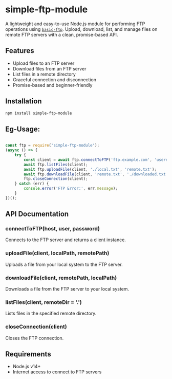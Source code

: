 # simple-ftp-module

A lightweight and easy-to-use Node.js module for performing FTP operations using [`basic-ftp`](https://www.npmjs.com/package/basic-ftp). Upload, download, list, and manage files on remote FTP servers with a clean, promise-based API.

## Features

- Upload files to an FTP server
- Download files from an FTP server
- List files in a remote directory
- Graceful connection and disconnection
- Promise-based and beginner-friendly

## Installation

```bash
npm install simple-ftp-module
```

## Eg-Usage:
``` js

const ftp = require('simple-ftp-module');
(async () => {
    try {
        const client = await ftp.connectToFTP('ftp.example.com', 'username', 'password');
        await ftp.listFiles(client);
        await ftp.uploadFile(client, './local.txt', 'remote.txt');
        await ftp.downloadFile(client, 'remote.txt', './downloaded.txt');
        ftp.closeConnection(client);
    } catch (err) {
        console.error('FTP Error:', err.message);
    }
})();

```

## API Documentation

### connectToFTP(host, user, password)
Connects to the FTP server and returns a client instance.
### uploadFile(client, localPath, remotePath)
Uploads a file from your local system to the FTP server.
### downloadFile(client, remotePath, localPath)
Downloads a file from the FTP server to your local system.
### listFiles(client, remoteDir = '.')
Lists files in the specified remote directory.
### closeConnection(client)
Closes the FTP connection.

## Requirements
- Node.js v14+
- Internet access to connect to FTP servers
